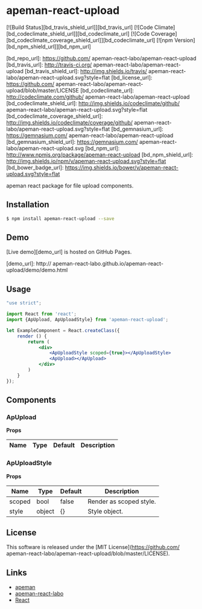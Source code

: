 apeman-react-upload
==========

<!---
This file is generated by ape-tmpl. Do not update manually.
--->

<!-- Badge Start -->
<a name="badges"></a>

[![Build Status][bd_travis_shield_url]][bd_travis_url]
[![Code Climate][bd_codeclimate_shield_url]][bd_codeclimate_url]
[![Code Coverage][bd_codeclimate_coverage_shield_url]][bd_codeclimate_url]
[![npm Version][bd_npm_shield_url]][bd_npm_url]

[bd_repo_url]: https://github.com/ apeman-react-labo/apeman-react-upload
[bd_travis_url]: http://travis-ci.org/ apeman-react-labo/apeman-react-upload
[bd_travis_shield_url]: http://img.shields.io/travis/ apeman-react-labo/apeman-react-upload.svg?style=flat
[bd_license_url]: https://github.com/ apeman-react-labo/apeman-react-upload/blob/master/LICENSE
[bd_codeclimate_url]: http://codeclimate.com/github/ apeman-react-labo/apeman-react-upload
[bd_codeclimate_shield_url]: http://img.shields.io/codeclimate/github/ apeman-react-labo/apeman-react-upload.svg?style=flat
[bd_codeclimate_coverage_shield_url]: http://img.shields.io/codeclimate/coverage/github/ apeman-react-labo/apeman-react-upload.svg?style=flat
[bd_gemnasium_url]: https://gemnasium.com/ apeman-react-labo/apeman-react-upload
[bd_gemnasium_shield_url]: https://gemnasium.com/ apeman-react-labo/apeman-react-upload.svg
[bd_npm_url]: http://www.npmjs.org/package/apeman-react-upload
[bd_npm_shield_url]: http://img.shields.io/npm/v/apeman-react-upload.svg?style=flat
[bd_bower_badge_url]: https://img.shields.io/bower/v/apeman-react-upload.svg?style=flat

<!-- Badge End -->


<!-- Description Start -->
<a name="description"></a>

apeman react package for file upload components.

<!-- Description End -->


<!-- Overview Start -->
<a name="overview"></a>



<!-- Overview End -->


<!-- Sections Start -->
<a name="sections"></a>

<!-- Section from "doc/guides/01.Installation.md.hbs" Start -->

<a name="section-doc-guides-01-installation-md"></a>
Installation
-----

```bash
$ npm install apeman-react-upload --save
```


<!-- Section from "doc/guides/01.Installation.md.hbs" End -->

<!-- Section from "doc/guides/02.Demo.md.hbs" Start -->

<a name="section-doc-guides-02-demo-md"></a>
Demo
-----

[Live demo][demo_url] is hosted on GitHub Pages.

<!--
[![Demo Image](./doc/images/screenshot.png)][demo_url]
-->

[demo_url]: http:// apeman-react-labo.github.io/apeman-react-upload/demo/demo.html


<!-- Section from "doc/guides/02.Demo.md.hbs" End -->

<!-- Section from "doc/guides/03.Usage.md.hbs" Start -->

<a name="section-doc-guides-03-usage-md"></a>
Usage
---------

```jsx
"use strict";

import React from 'react';
import {ApUpload, ApUploadStyle} from 'apeman-react-upload';

let ExampleComponent = React.createClass({
    render () {
        return (
            <div>
                <ApUploadStyle scoped={true}></ApUploadStyle>
                <ApUpload></ApUpload>
            </div>
        )
    }
});


```



<!-- Section from "doc/guides/03.Usage.md.hbs" End -->

<!-- Section from "doc/guides/04.Components.md.hbs" Start -->

<a name="section-doc-guides-04-components-md"></a>
Components
-----

### ApUpload

**Props**

| Name | Type | Default | Description |
| ---- | ---- | ------- | ----------- |



### ApUploadStyle

**Props**

| Name | Type | Default | Description |
| ---- | ---- | ------- | ----------- |
| scoped | bool | false | Render as scoped style. |
| style | object | {} | Style object. |



<!-- Section from "doc/guides/04.Components.md.hbs" End -->


<!-- Sections Start -->


<!-- LICENSE Start -->
<a name="license"></a>

License
-------
This software is released under the [MIT License](https://github.com/ apeman-react-labo/apeman-react-upload/blob/master/LICENSE).

<!-- LICENSE End -->


<!-- Links Start -->
<a name="links"></a>

Links
------

+ [apeman](https://github.com/apeman-labo/apeman)
+ [apeman-react-labo](https://github.com/apeman-react-labo)
+ [React](https://facebook.github.io/react/)

<!-- Links End -->
